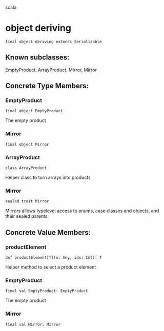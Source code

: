 scala
# object deriving

<pre><code class="language-scala" >final object deriving extends Serializable</pre></code>
## Known subclasses:
EmptyProduct, ArrayProduct, Mirror, Mirror
## Concrete Type Members:
### EmptyProduct
<pre><code class="language-scala" >final object EmptyProduct</pre></code>
The empty product

### Mirror
<pre><code class="language-scala" >final object Mirror</pre></code>
### ArrayProduct
<pre><code class="language-scala" >class ArrayProduct</pre></code>
Helper class to turn arrays into products

### Mirror
<pre><code class="language-scala" >sealed trait Mirror</pre></code>
Mirrors allows typelevel access to enums, case classes and objects, and their sealed parents.

## Concrete Value Members:
### productElement
<pre><code class="language-scala" >def productElement[T](x: Any, idx: Int): T</pre></code>
Helper method to select a product element

### EmptyProduct
<pre><code class="language-scala" >final val EmptyProduct: EmptyProduct</pre></code>
The empty product


### Mirror
<pre><code class="language-scala" >final val Mirror: Mirror</pre></code>

